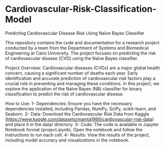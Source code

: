 # Cardiovascular-Risk-Classification-Model
Predicting Cardiovascular Disease Risk Using Naïve Bayes Classifier

This repository contains the code and documentation for a research project conducted by a team from the Department of Systems and Biomedical Engineering at Cairo University. The project focuses on predicting the risk of cardiovascular disease (CVD) using the Naïve Bayes classifier.

Project Overview:
Cardiovascular diseases (CVDs) are a major global health concern, causing a significant number of deaths each year. Early identification and accurate prediction of cardiovascular risk factors play a crucial role in preventing and managing these conditions. In this project, we explore the application of the Naïve Bayes (NB) classifier for binary classification to predict the risk of cardiovascular disease.

How to Use:
1- Dependencies: Ensure you have the necessary dependencies installed, including Pandas, NumPy, SciPy, scikit-learn, and Seaborn.
2- Data: Download the Cardiovascular Risk Data from Kaggle (https://www.kaggle.com/datasets/mamta1999/cardiovascular-risk-data) and place it in the data/ directory.
3- Code: The code is available in Jupyter Notebook format (project.ipynb). Open the notebook and follow the instructions to run each cell.
4- Results: View the results of the project, including model accuracy and visualizations in the notebook.
